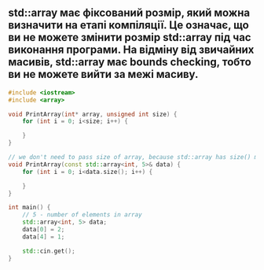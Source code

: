 ## std::array має фіксований розмір, який можна визначити на етапі компіляції. Це означає, що ви не можете змінити розмір std::array під час виконання програми. На відміну від звичайних масивів, std::array має bounds checking, тобто ви не можете вийти за межі масиву.

```cpp
#include <iostream>
#include <array>

void PrintArray(int* array, unsigned int size) {
    for (int i = 0; i<size; i++) {

    }
}

// we don't need to pass size of array, because std::array has size() method
void PrintArray(const std::array<int, 5>& data) {
    for (int i = 0; i<data.size(); i++) {

    }
}

int main() {
    // 5 - number of elements in array
    std::array<int, 5> data;
    data[0] = 2;
    data[4] = 1;

    std::cin.get();
}
```